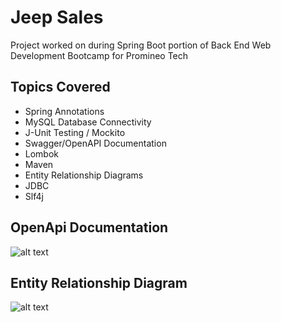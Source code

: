 # Jeep Sales
Project worked on during Spring Boot portion of Back End Web Development Bootcamp for Promineo Tech

## Topics Covered
* Spring Annotations
* MySQL Database Connectivity
* J-Unit Testing / Mockito
* Swagger/OpenAPI Documentation
* Lombok
* Maven
* Entity Relationship Diagrams
* JDBC
* Slf4j

## OpenApi Documentation
![alt text](https://i.ibb.co/kyHthLP/Screen-Shot-2022-02-16-at-5-21-47-PM.png)

## Entity Relationship Diagram
![alt text](https://i.ibb.co/TBTBcGf/Screen-Shot-2022-02-16-at-5-23-29-PM.png)
